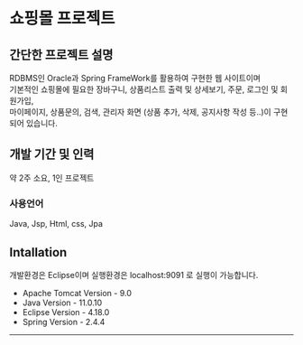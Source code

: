 # 쇼핑몰 프로젝트

## 간단한 프로젝트 설명
RDBMS인 Oracle과 Spring FrameWork를 활용하여 구현한 웹 사이트이며  
기본적인 쇼핑몰에 필요한 장바구니, 상품리스트 출력 및 상세보기, 주문, 로그인 및 회원가입,  
마이페이지, 상품문의, 검색, 관리자 화면 (상품 추가, 삭제, 공지사항 작성 등..)이 구현되어 있습니다.  

## 개발 기간 및 인력
약 2주 소요, 1인 프로젝트  

### 사용언어
Java, Jsp, Html, css, Jpa  

## Intallation

개발환경은 Eclipse이며 실행환경은 localhost:9091 로 실행이 가능합니다.

* Apache Tomcat Version - 9.0
* Java Version - 11.0.10
* Eclipse Version - 4.18.0
* Spring Version - 2.4.4

* * *
